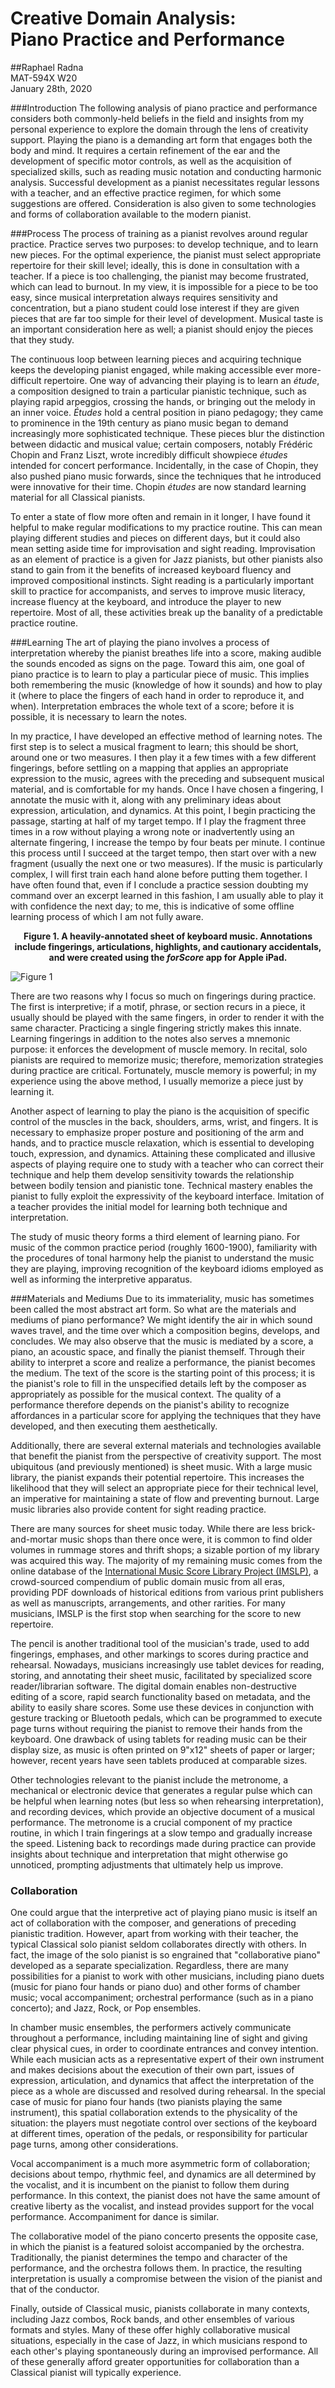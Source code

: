 # Creative Domain Analysis:<br>Piano Practice and Performance

##Raphael Radna<br>MAT-594X W20<br>January 28th, 2020

###Introduction
The following analysis of piano practice and performance considers both commonly-held beliefs in the field and insights from my personal experience to explore the domain through the lens of creativity support. Playing the piano is a demanding art form that engages both the body and mind. It requires a certain refinement of the ear and the development of specific motor controls, as well as the acquisition of specialized skills, such as reading music notation and conducting harmonic analysis. Successful development as a pianist necessitates regular lessons with a teacher, and an effective practice regimen, for which some suggestions are offered. Consideration is also given to some technologies and forms of collaboration available to the modern pianist.

###Process
The process of training as a pianist revolves around regular practice. Practice serves two purposes: to develop technique, and to learn new pieces. For the optimal experience, the pianist must select appropriate repertoire for their skill level; ideally, this is done in consultation with a teacher. If a piece is too challenging, the pianist may become frustrated, which can lead to burnout. In my view, it is impossible for a piece to be too easy, since musical interpretation always requires sensitivity and concentration, but a piano student could lose interest if they are given pieces that are far too simple for their level of development. Musical taste is an important consideration here as well; a pianist should enjoy the pieces that they study. 

The continuous loop between learning pieces and acquiring technique keeps the developing pianist engaged, while making accessible ever more-difficult repertoire. One way of advancing their playing is to learn an *étude*, a composition designed to train a particular pianistic technique, such as playing rapid arpeggios, crossing the hands, or bringing out the melody in an inner voice. *Études* hold a central position in piano pedagogy; they came to prominence in the 19th century as piano music began to demand increasingly more sophisticated technique. These pieces blur the distinction between didactic and musical value; certain composers, notably Frédéric Chopin and Franz Liszt, wrote incredibly difficult showpiece *études* intended for concert performance. Incidentally, in the case of Chopin, they also pushed piano music forwards, since the techniques that he introduced were innovative for their time. Chopin *études* are now standard learning material for all Classical pianists.

To enter a state of flow more often and remain in it longer, I have found it helpful to make regular modifications to my practice routine. This can mean playing different studies and pieces on different days, but it could also mean setting aside time for improvisation and sight reading. Improvisation as an element of practice is a given for Jazz pianists, but other pianists also stand to gain from it the benefits of increased keyboard fluency and improved compositional instincts. Sight reading is a particularly important skill to practice for accompanists, and serves to improve music literacy, increase fluency at the keyboard, and introduce the player to new repertoire. Most of all, these activities break up the banality of a predictable practice routine.

###Learning
The art of playing the piano involves a process of interpretation whereby the pianist breathes life into a score, making audible the sounds encoded as signs on the page. Toward this aim, one goal of piano practice is to learn to play a particular piece of music. This implies both remembering the music (knowledge of how it sounds) and how to play it (where to place the fingers of each hand in order to reproduce it, and when). Interpretation embraces the whole text of a score; before it is possible, it is necessary to learn the notes.

In my practice, I have developed an effective method of learning notes. The first step is to select a musical fragment to learn; this should be short, around one or two measures. I then play it a few times with a few different fingerings, before settling on a mapping that applies an appropriate expression to the music, agrees with the preceding and subsequent musical material, and is comfortable for my hands. Once I have chosen a fingering, I annotate the music with it, along with any preliminary ideas about expression, articulation, and dynamics. At this point, I begin practicing the passage, starting at half of my target tempo. If I play the fragment three times in a row without playing a wrong note or inadvertently using an alternate fingering, I increase the tempo by four beats per minute. I continue this process until I succeed at the target tempo, then start over with a new fragment (usually the next one or two measures). If the music is particularly complex, I will first train each hand alone before putting them together. I have often found that, even if I conclude a practice session doubting my command over an excerpt learned in this fashion, I am usually able to play it with confidence the next day; to me, this is indicative of some offline learning process of which I am not fully aware.

**<p align=center>Figure 1. A heavily-annotated sheet of keyboard music. Annotations include fingerings, articulations, highlights, and cautionary accidentals, and were created using the *forScore* app for Apple iPad.</p>**
![Figure 1](figure1.png)

There are two reasons why I focus so much on fingerings during practice. The first is interpretive; if a motif, phrase, or section recurs in a piece, it usually should be played with the same fingers, in order to render it with the same character. Practicing a single fingering strictly makes this innate. Learning fingerings in addition to the notes also serves a mnemonic purpose: it enforces the development of muscle memory. In recital, solo pianists are required to memorize music; therefore, memorization strategies during practice are critical. Fortunately, muscle memory is powerful; in my experience using the above method, I usually memorize a piece just by learning it.

Another aspect of learning to play the piano is the acquisition of specific control of the muscles in the back, shoulders, arms, wrist, and fingers. It is necessary to emphasize proper posture and positioning of the arm and hands, and to practice muscle relaxation, which is essential to developing touch, expression, and dynamics. Attaining these complicated and illusive aspects of playing require one to study with a teacher who can correct their technique and help them develop sensitivity towards the relationship between bodily tension and pianistic tone. Technical mastery enables the pianist to fully exploit the expressivity of the keyboard interface. Imitation of a teacher provides the initial model for learning both technique and interpretation. 

The study of music theory forms a third element of learning piano. For music of the common practice period (roughly 1600-1900), familiarity with the procedures of tonal harmony help the pianist to understand the music they are playing, improving recognition of the keyboard idioms employed as well as informing the interpretive apparatus.

###Materials and Mediums
Due to its immateriality, music has sometimes been called the most abstract art form. So what are the materials and mediums of piano performance? We might identify the air in which sound waves travel, and the time over which a composition begins, develops, and concludes. We may also observe that the music is mediated by a score, a piano, an acoustic space, and finally the pianist themself. Through their ability to interpret a score and realize a performance, the pianist becomes the medium. The text of the score is the starting point of this process; it is the pianist's role to fill in the unspecified details left by the composer as appropriately as possible for the musical context. The quality of a performance therefore depends on the pianist's ability to recognize affordances in a particular score for applying the techniques that they have developed, and then executing them aesthetically.

Additionally, there are several external materials and technologies available that benefit the pianist from the perspective of creativity support. The most ubiquitous (and previously mentioned) is sheet music. With a large music library, the pianist expands their potential repertoire. This increases the likelihood that they will select an appropriate piece for their technical level, an imperative for maintaining a state of flow and preventing burnout. Large music libraries also provide content for sight reading practice.

There are many sources for sheet music today. While there are less brick-and-mortar music shops than there once were, it is common to find older volumes in rummage stores and thrift shops; a sizable portion of my library was acquired this way. The majority of my remaining music comes from the online database of the [International Music Score Library Project (IMSLP)](https://imslp.org/wiki/Main_Page), a crowd-sourced compendium of public domain music from all eras, providing PDF downloads of historical editions from various print publishers as well as manuscripts, arrangements, and other rarities. For many musicians, IMSLP is the first stop when searching for the score to new repertoire.

The pencil is another traditional tool of the musician's trade, used to add fingerings, emphases, and other markings to scores during practice and rehearsal. Nowadays, musicians increasingly use tablet devices for reading, storing, and annotating their sheet music, facilitated by specialized score reader/librarian software. The digital domain enables non-destructive editing of a score, rapid search functionality based on metadata, and the ability to easily share scores. Some use these devices in conjunction with gesture tracking or Bluetooth pedals, which can be programmed to execute page turns without requiring the pianist to remove their hands from the keyboard. One drawback of using tablets for reading music can be their display size, as music is often printed on 9"x12" sheets of paper or larger; however, recent years have seen tablets produced at comparable sizes.

Other technologies relevant to the pianist include the metronome, a mechanical or electronic device that generates a regular pulse which can be helpful when learning notes (but less so when rehearsing interpretation), and recording devices, which provide an objective document of a musical performance. The metronome is a crucial component of my practice routine, in which I train fingerings at a slow tempo and gradually increase the speed. Listening back to recordings made during practice can provide insights about technique and interpretation that might otherwise go unnoticed, prompting adjustments that ultimately help us improve. 

### Collaboration
One could argue that the interpretive act of playing piano music is itself an act of collaboration with the composer, and generations of preceding pianistic tradition. However, apart from working with their teacher, the typical Classical solo pianist seldom collaborates directly with others. In fact, the image of the solo pianist is so engrained that "collaborative piano" developed as a separate specialization. Regardless, there are many possibilities for a pianist to work with other musicians, including piano duets (music for piano four hands or piano duo) and other forms of chamber music; vocal accompaniment; orchestral performance (such as in a piano concerto); and Jazz, Rock, or Pop ensembles. 

In chamber music ensembles, the performers actively communicate throughout a performance, including maintaining line of sight and giving clear physical cues, in order to coordinate entrances and convey intention. While each musician acts as a representative expert of their own instrument and makes decisions about the execution of their own part, issues of expression, articulation, and dynamics that affect the interpretation of the piece as a whole are discussed and resolved during rehearsal. In the special case of music for piano four hands (two pianists playing the same instrument), this spatial collaboration extends to the physicality of the situation: the players must negotiate control over sections of the keyboard at different times, operation of the pedals, or responsibility for particular page turns, among other considerations.

Vocal accompaniment is a much more asymmetric form of collaboration; decisions about tempo, rhythmic feel, and dynamics are all determined by the vocalist, and it is incumbent on the pianist to follow them during performance. In this context, the pianist does not have the same amount of creative liberty as the vocalist, and instead provides support for the vocal performance. Accompaniment for dance is similar.

The collaborative model of the piano concerto presents the opposite case, in which the pianist is a featured soloist accompanied by the orchestra. Traditionally, the pianist determines the tempo and character of the performance, and the orchestra follows them. In practice, the resulting interpretation is usually a compromise between the vision of the pianist and that of the conductor.

Finally, outside of Classical music, pianists collaborate in many contexts, including Jazz combos, Rock bands, and other ensembles of various formats and styles. Many of these offer highly collaborative musical situations, especially in the case of Jazz, in which musicians respond to each other's playing spontaneously during an improvised performance. All of these generally afford greater opportunities for collaboration than a Classical pianist will typically experience.
